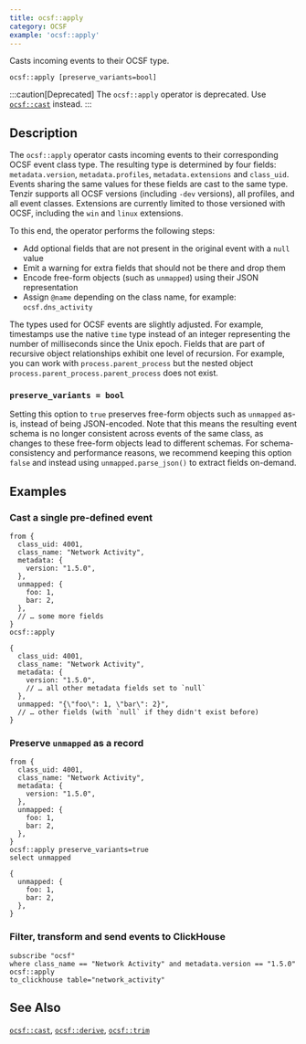 ```yaml
---
title: ocsf::apply
category: OCSF
example: 'ocsf::apply'
---
```


Casts incoming events to their OCSF type.

```tql
ocsf::apply [preserve_variants=bool]
```

:::caution[Deprecated]
The `ocsf::apply` operator is deprecated. Use
[`ocsf::cast`](/reference/operators/ocsf/cast) instead.
:::

## Description

The `ocsf::apply` operator casts incoming events to their corresponding OCSF
event class type. The resulting type is determined by four fields:
`metadata.version`, `metadata.profiles`, `metadata.extensions` and `class_uid`.
Events sharing the same values for these fields are cast to the same type.
Tenzir supports all OCSF versions (including `-dev` versions), all profiles, and
all event classes. Extensions are currently limited to those versioned with
OCSF, including the `win` and `linux` extensions.

To this end, the operator performs the following steps:
- Add optional fields that are not present in the original event with a `null`
  value
- Emit a warning for extra fields that should not be there and drop them
- Encode free-form objects (such as `unmapped`) using their JSON representation
- Assign `@name` depending on the class name, for example: `ocsf.dns_activity`

The types used for OCSF events are slightly adjusted. For example, timestamps
use the native `time` type instead of an integer representing the number of
milliseconds since the Unix epoch. Fields that are part of recursive object
relationships exhibit one level of recursion. For example, you can work with
`process.parent_process` but the nested object
`process.parent_process.parent_process` does not exist.

### `preserve_variants = bool`

Setting this option to `true` preserves free-form objects such as `unmapped`
as-is, instead of being JSON-encoded. Note that this means the resulting event
schema is no longer consistent across events of the same class, as changes to
these free-form objects lead to different schemas. For schema-consistency and
performance reasons, we recommend keeping this option `false` and instead using
`unmapped.parse_json()` to extract fields on-demand.

## Examples

### Cast a single pre-defined event

```tql
from {
  class_uid: 4001,
  class_name: "Network Activity",
  metadata: {
    version: "1.5.0",
  },
  unmapped: {
    foo: 1,
    bar: 2,
  },
  // … some more fields
}
ocsf::apply
```
```tql
{
  class_uid: 4001,
  class_name: "Network Activity",
  metadata: {
    version: "1.5.0",
    // … all other metadata fields set to `null`
  },
  unmapped: "{\"foo\": 1, \"bar\": 2}",
  // … other fields (with `null` if they didn't exist before)
}
```

### Preserve `unmapped` as a record

```tql
from {
  class_uid: 4001,
  class_name: "Network Activity",
  metadata: {
    version: "1.5.0",
  },
  unmapped: {
    foo: 1,
    bar: 2,
  },
}
ocsf::apply preserve_variants=true
select unmapped
```
```tql
{
  unmapped: {
    foo: 1,
    bar: 2,
  },
}
```

### Filter, transform and send events to ClickHouse

```tql
subscribe "ocsf"
where class_name == "Network Activity" and metadata.version == "1.5.0"
ocsf::apply
to_clickhouse table="network_activity"
```

## See Also

[`ocsf::cast`](/reference/operators/ocsf/cast),
[`ocsf::derive`](/reference/operators/ocsf/derive),
[`ocsf::trim`](/reference/operators/ocsf/trim)
